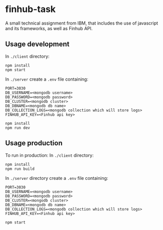 # finhub-task
A small technical assignment from IBM, that includes the use of javascript and its frameworks, as well as Finhub API.

## Usage development

In ```./client``` directory:
```
npm install
npm start
```

In ```./server``` create a ```.env``` file containing:
```
PORT=3030
DB_USERNAME=<mongodb username>
DB_PASSWORD=<mongodb password>
DB_CLUSTER=<mongodb cluster>
DB_DBNAME=<mongodb db name>
DB_COLLECTION_LOGS=<mongodb collection which will store logs>
FINHUB_API_KEY=<Finhub api key>
```
```
npm install
npm run dev
```

## Usage production
To run in production:
In ```./client``` directory:
```
npm install
npm run build
```

In ```./server``` directory create a ```.env``` file containing:
```
PORT=3030
DB_USERNAME=<mongodb username>
DB_PASSWORD=<mongodb password>
DB_CLUSTER=<mongodb cluster>
DB_DBNAME=<mongodb db name>
DB_COLLECTION_LOGS=<mongodb collection which will store logs>
FINHUB_API_KEY=<Finhub api key>
```
```
npm start
```
